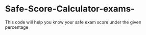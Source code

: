 # Safe-Score-Calculator-exams-
This code will help you know your safe exam score under the given percentage
